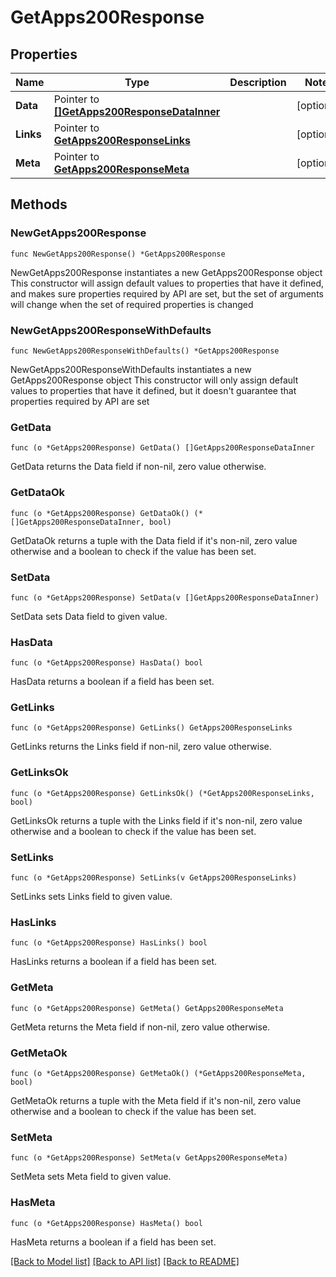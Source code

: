 # GetApps200Response

## Properties

Name | Type | Description | Notes
------------ | ------------- | ------------- | -------------
**Data** | Pointer to [**[]GetApps200ResponseDataInner**](GetApps200ResponseDataInner.md) |  | [optional] 
**Links** | Pointer to [**GetApps200ResponseLinks**](GetApps200ResponseLinks.md) |  | [optional] 
**Meta** | Pointer to [**GetApps200ResponseMeta**](GetApps200ResponseMeta.md) |  | [optional] 

## Methods

### NewGetApps200Response

`func NewGetApps200Response() *GetApps200Response`

NewGetApps200Response instantiates a new GetApps200Response object
This constructor will assign default values to properties that have it defined,
and makes sure properties required by API are set, but the set of arguments
will change when the set of required properties is changed

### NewGetApps200ResponseWithDefaults

`func NewGetApps200ResponseWithDefaults() *GetApps200Response`

NewGetApps200ResponseWithDefaults instantiates a new GetApps200Response object
This constructor will only assign default values to properties that have it defined,
but it doesn't guarantee that properties required by API are set

### GetData

`func (o *GetApps200Response) GetData() []GetApps200ResponseDataInner`

GetData returns the Data field if non-nil, zero value otherwise.

### GetDataOk

`func (o *GetApps200Response) GetDataOk() (*[]GetApps200ResponseDataInner, bool)`

GetDataOk returns a tuple with the Data field if it's non-nil, zero value otherwise
and a boolean to check if the value has been set.

### SetData

`func (o *GetApps200Response) SetData(v []GetApps200ResponseDataInner)`

SetData sets Data field to given value.

### HasData

`func (o *GetApps200Response) HasData() bool`

HasData returns a boolean if a field has been set.

### GetLinks

`func (o *GetApps200Response) GetLinks() GetApps200ResponseLinks`

GetLinks returns the Links field if non-nil, zero value otherwise.

### GetLinksOk

`func (o *GetApps200Response) GetLinksOk() (*GetApps200ResponseLinks, bool)`

GetLinksOk returns a tuple with the Links field if it's non-nil, zero value otherwise
and a boolean to check if the value has been set.

### SetLinks

`func (o *GetApps200Response) SetLinks(v GetApps200ResponseLinks)`

SetLinks sets Links field to given value.

### HasLinks

`func (o *GetApps200Response) HasLinks() bool`

HasLinks returns a boolean if a field has been set.

### GetMeta

`func (o *GetApps200Response) GetMeta() GetApps200ResponseMeta`

GetMeta returns the Meta field if non-nil, zero value otherwise.

### GetMetaOk

`func (o *GetApps200Response) GetMetaOk() (*GetApps200ResponseMeta, bool)`

GetMetaOk returns a tuple with the Meta field if it's non-nil, zero value otherwise
and a boolean to check if the value has been set.

### SetMeta

`func (o *GetApps200Response) SetMeta(v GetApps200ResponseMeta)`

SetMeta sets Meta field to given value.

### HasMeta

`func (o *GetApps200Response) HasMeta() bool`

HasMeta returns a boolean if a field has been set.


[[Back to Model list]](../README.md#documentation-for-models) [[Back to API list]](../README.md#documentation-for-api-endpoints) [[Back to README]](../README.md)


